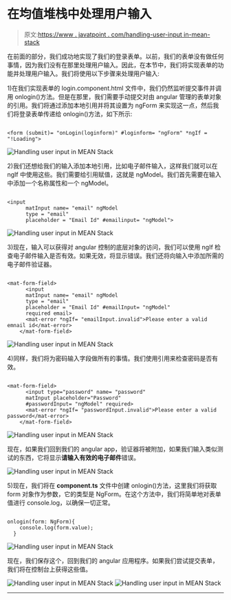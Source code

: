 # 在均值堆栈中处理用户输入

> 原文:[https://www . javatpoint . com/handling-user-input in-mean-stack](https://www.javatpoint.com/handling-user-input-in-mean-stack)

在前面的部分，我们成功地实现了我们的登录表单。以前，我们的表单没有做任何事情，因为我们没有在那里处理用户输入。因此，在本节中，我们将实现表单的功能并处理用户输入。我们将使用以下步骤来处理用户输入:

1)在我们实现表单的 login.component.html 文件中，我们仍然监听提交事件并调用 onlogin()方法。但是在那里，我们需要手动提交对由 angular 管理的表单对象的引用。我们将通过添加本地引用并将其设置为 ngForm 来实现这一点，然后我们将登录表单传递给 onlogin()方法，如下所示:

```

<form (submit)= "onLogin(loginform)" #loginform= "ngForm" *ngIf = "!Loading">

```

![Handling user input in MEAN Stack](../Images/b7dcaeef7dfd0e212ca23e4ceea1b4fb.png)

2)我们还想给我们的输入添加本地引用，比如电子邮件输入，这样我们就可以在 ngIf 中使用这些。我们需要给引用赋值，这就是 ngModel。我们首先需要在输入中添加一个名称属性和一个 ngModel。

```

<input
      matInput name= "email" ngModel
      type = "email"
      placeholder = "Email Id" #emailinput= "ngModel">

```

![Handling user input in MEAN Stack](../Images/644969caa1c3c181dc0dc488917bdf88.png)

3)现在，输入可以获得对 angular 控制的底层对象的访问，我们可以使用 ngIf 检查电子邮件输入是否有效。如果无效，将显示错误。我们还将向输入中添加所需的电子邮件验证器。

```

<mat-form-field>
      <input
      matInput name= "email" ngModel
      type = "email"
      placeholder = "Email Id" #emailInput= "ngModel"
      required email>
      <mat-error *ngIf= "emailInput.invalid">Please enter a valid emnail id</mat-error>
    </mat-form-field>

```

![Handling user input in MEAN Stack](../Images/937529531207bd4a84864bbafad425a7.png)

4)同样，我们将为密码输入字段做所有的事情。我们使用引用来检查密码是否有效。

```

<mat-form-field>
      <input type="password" name= "password"
      matInput placeholder="Password"
      #passwordInput= "ngModel" required>
      <mat-error *ngIf= "passwordInput.invalid">Please enter a valid password</mat-error>
    </mat-form-field>

```

![Handling user input in MEAN Stack](../Images/f8eb510acfcf1deb0d99adf199c56a98.png)

现在，如果我们回到我们的 angular app，验证器将被附加，如果我们输入类似测试的东西，它将显示**请输入有效的电子邮件**错误。

![Handling user input in MEAN Stack](../Images/122a4adebcd2acf16fc2daf5fcec6450.png)

5)现在，我们将在 **component.ts** 文件中创建 onlogin()方法，这里我们将获取 form 对象作为参数，它的类型是 NgForm。在这个方法中，我们将简单地对表单值进行 console.log，以确保一切正常。

```

onlogin(form: NgForm){
    console.log(form.value);
  }

```

![Handling user input in MEAN Stack](../Images/23d50ec65b0e23b7a3cc789ccef73f97.png)

现在，我们保存这个，回到我们的 angular 应用程序。如果我们尝试提交表单，我们将在控制台上获得这些值。

![Handling user input in MEAN Stack](../Images/e9d01b4a5a961f323ec70453d614ed61.png)
![Handling user input in MEAN Stack](../Images/7e9cb8b7a935ec65d675a6c3cd413c8b.png)

* * *